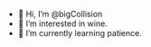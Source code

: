 - 👋 Hi, I’m @bigCollision
- 👀 I’m interested in wine.
- 🌱 I’m currently learning patience.

<!---
bigCollision/bigCollision is a ✨ special ✨ repository because its `README.md` (this file) appears on your GitHub profile.
You can click the Preview link to take a look at your changes.
--->
